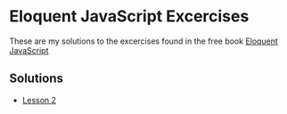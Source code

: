 # Eloquent JavaScript Excercises
These are my solutions to the excercises found in the free book [Eloquent JavaScript](https://eloquentjavascript.net)
## Solutions
- [Lesson 2](/Lesson%202/)